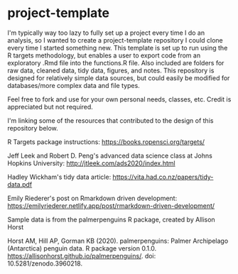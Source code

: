 # project-template
I'm typically way too lazy to fully set up a project every time I do an analysis, so I wanted to create a project-template repository I could clone every time I started something new. This template is set up to run using the R targets methodology, but enables a user to export code from an exploratory .Rmd file into the functions.R file. Also included are folders for raw data, cleaned data, tidy data, figures, and notes. This repository is designed for relatively simple data sources, but could easily be modified for databases/more complex data and file types.

Feel free to fork and use for your own personal needs, classes, etc. Credit is appreciated but not required.


I'm linking some of the resources that contributed to the design of this repository below.

R Targets package instructions: <https://books.ropensci.org/targets/>

Jeff Leek and Robert D. Peng's advanced data science class at Johns Hopkins University: <http://jtleek.com/ads2020/index.html>

Hadley Wickham's tidy data article: <https://vita.had.co.nz/papers/tidy-data.pdf>

Emily Riederer's post on Rmarkdown driven development: <https://emilyriederer.netlify.app/post/rmarkdown-driven-development/> 

Sample data is from the palmerpenguins R package, created by Allison Horst

Horst AM, Hill AP, Gorman KB (2020). palmerpenguins: Palmer
Archipelago (Antarctica) penguin data. R package version 0.1.0.
<https://allisonhorst.github.io/palmerpenguins/>. doi:
10.5281/zenodo.3960218.
